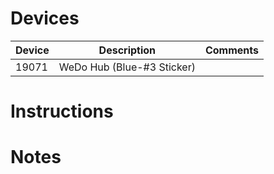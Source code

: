 # Devices 
| Device | Description | Comments |
| --- | --- | --- |
| 19071 | WeDo Hub (Blue-#3 Sticker) | 
# Instructions

# Notes
